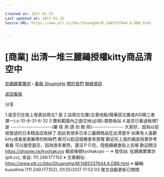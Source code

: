 ```yaml
---

Created at: 2017-01-25
Last updated at: 2017-01-25
Source URL: https://www.ptt.cc/bbs/ShuangHe/M.1485337644.A.DB8.html


---
```


# [商業] 出清一堆三麗鷗授權kitty商品清空中


[批踢踢實業坊](https://www.ptt.cc/) › [看板 ShuangHe](https://www.ptt.cc/bbs/ShuangHe/index.html) [關於我們](https://www.ptt.cc/about.html) [聯絡資訊](https://www.ptt.cc/contact.html)

[返回看板](https://www.ptt.cc/bbs/ShuangHe/index.html)

分享

1.是否已在板上發表註冊文? 是 2.註冊文位置(文章地點/精華區位置或AID碼三者擇一):z-10-8-31-6-32 3.雙和範圍內之面交地(必填):南勢角站 4.是否已看過板規? 是 \---------------------(審 核 用 請 勿 刪 除)---------------- 大家好，因為以前經營過的日本精品店收掉了 因此有很多日本三麗鷗商品在出清當中 如果有人喜歡kitty或者是美樂蒂的粉絲們 都可以趁這個機會來買喔 歡迎先上我的蝦皮拍賣參考看看 可以接受面交，因為很多東西，還沒ＰＯ完，陸陸續續會貼上去喔 歡迎關注 <https://shopee.tw/kyohakuyo> 蝦皮帳號kyohakuyo -- ※ 發信站: 批踢踢實業坊(ptt.cc), 來自: 111.249.177.152 ※ 文章網址: <https://www.ptt.cc/bbs/ShuangHe/M.1485337644.A.DB8.html> ※ 編輯: kusoAma (111.249.177.152), 01/25/2017 17:52:03
推文自動更新已關閉

